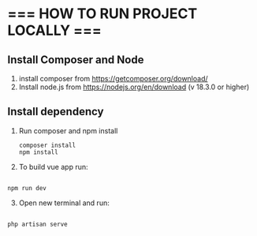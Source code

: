 # === HOW TO RUN PROJECT LOCALLY ===

## Install Composer and Node

1. install composer from https://getcomposer.org/download/
2. Install node.js from https://nodejs.org/en/download (v 18.3.0 or higher)

## Install dependency

1. Run composer and npm install

    ```
    composer install
    npm install
    ```

2. To build vue app run:

```

npm run dev

```

3. Open new terminal and run:

```

php artisan serve

```
